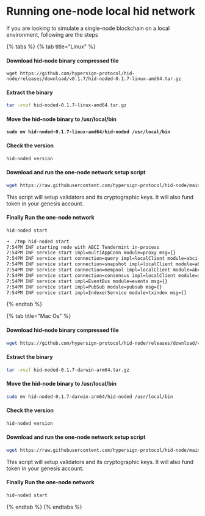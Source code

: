# Running one-node local hid network

If you are looking to simulate a single-node blockchain on a local environment, following are the steps

{% tabs %}
{% tab title="Linux" %}
#### Download hid-node binary compressed file&#x20;

```
wget https://github.com/hypersign-protocol/hid-node/releases/download/v0.1.7/hid-noded-0.1.7-linux-amd64.tar.gz
```

#### Extract the binary&#x20;

```bash
tar -xvzf hid-noded-0.1.7-linux-amd64.tar.gz
```

#### Move the hid-node binary to /usr/local/bin

<pre class="language-bash"><code class="lang-bash"><strong>sudo mv hid-noded-0.1.7-linux-amd64/hid-noded /usr/local/bin
</strong></code></pre>

#### Check the version

```bash
hid-noded version
```

#### Download and run the one-node network setup script

```bash
wget https://raw.githubusercontent.com/hypersign-protocol/hid-node/main/localnetsetup.sh && bash localnetsetup.sh
```

This script will setup validators and its cryptographic keys. It will also fund token in your genesis account.&#x20;

#### Finally Run the one-node network

```bash
hid-noded start
```

```bash
➜  /tmp hid-noded start
7:54PM INF starting node with ABCI Tendermint in-process
7:54PM INF service start impl=multiAppConn module=proxy msg={}
7:54PM INF service start connection=query impl=localClient module=abci-client msg={}
7:54PM INF service start connection=snapshot impl=localClient module=abci-client msg={}
7:54PM INF service start connection=mempool impl=localClient module=abci-client msg={}
7:54PM INF service start connection=consensus impl=localClient module=abci-client msg={}
7:54PM INF service start impl=EventBus module=events msg={}
7:54PM INF service start impl=PubSub module=pubsub msg={}
7:54PM INF service start impl=IndexerService module=txindex msg={}
```


{% endtab %}

{% tab title="Mac Os" %}
#### Download hid-node binary compressed file&#x20;

```bash
wget https://github.com/hypersign-protocol/hid-node/releases/download/v0.1.7/hid-noded-0.1.7-darwin-arm64.tar.gz
```

#### Extract the binary&#x20;

```bash
tar -xvzf hid-noded-0.1.7-darwin-arm64.tar.gz
```

#### Move the hid-node binary to /usr/local/bin

```bash
sudo mv hid-noded-0.1.7-darwin-arm64/hid-noded /usr/local/bin
```

#### Check the version

```bash
hid-noded version
```

#### Download and run the one-node network setup script

```bash
wget https://raw.githubusercontent.com/hypersign-protocol/hid-node/main/localnetsetup.sh && bash localnetsetup.sh
```

This script will setup validators and its cryptographic keys. It will also fund token in your genesis account.&#x20;

#### Finally Run the one-node network

```bash
hid-noded start
```
{% endtab %}
{% endtabs %}



